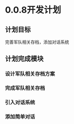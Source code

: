 ﻿# 0.0.8开发计划

## 计划目标

完善军队相关存档，添加对话系统

## 计划完成模块

### 设计军队相关存档方案

### 完成军队相关存档

### 引入对话系统

### 添加简单对话